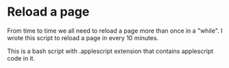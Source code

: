 # Reload a page

From time to time we all need to reload a page more than once in a "while".
I wrote this script to reload a page in every 10 minutes. 

This is a bash script with .applescript extension that contains applescript code in it.

